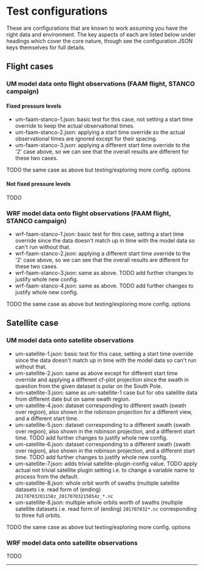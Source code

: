 # Test configurations

These are configurations that are known to work assuming you have the right data and
environment. The key aspects of each are listed below under headings which cover the core
nature, though see the configuration JSON keys themselves for full details.

## Flight cases

### UM model data onto flight observations (FAAM flight, STANCO campaign)

#### Fixed pressure levels

* um-faam-stanco-1.json: basic test for this case, not setting a start time override to keep the actual
   observational times.
* um-faam-stanco-2.json: applying a start time override so the actual observational times are
   ignored except for their spacing.
* um-faam-stanco-3.json: applying a different start time override to the '2' case above, so we can
   see that the overall results are different for these two cases.

TODO the same case as above but testing/exploring more config. options


#### Not fixed pressure levels

TODO


### WRF model data onto flight observations (FAAM flight, STANCO campaign)

* wrf-faam-stanco-1.json: basic test for this case, setting a start time override since the data doesn't
   match up in time with the model data so can't run without that.
* wrf-faam-stanco-2.json: applying a different start time override to the '2' case above, so we can
   see that the overall results are different for these two cases.
* wrf-faam-stanco-3.json: same as above. TODO add further changes to justify whole new config.
* wrf-faam-stanco-4.json:  same as above. TODO add further changes to justify whole new config.

TODO the same case as above but testing/exploring more config. options


## Satellite case 

### UM model data onto satellite observations

* um-satellite-1.json: basic test for this case, setting a start time override since the data doesn't
   match up in time with the model data so can't run without that.
* um-satellite-2.json: same as above except for different start time override and applying a different
   cf-plot projection since the swath in question from the given dataset is polar on the South Pole.
* um-satellite-3.json: same as um-satellite-1 case but for obs satellite data from different date
   but on same swath region.
* um-satellite-4.json: dataset corresponding to different swath (swath over region), also shown
   in the robinson projection for a different view, and a different start time.
* um-satellite-5.json: dataset corresponding to a different swath (swath over region), also shown
   in the robinson projection, and a different start time. TODO add further changes to justify
   whole new config.
* um-satellite-6.json: dataset corresponding to a different swath (swath over region), also shown
   in the robinson projection, and a different start time. TODO add further changes to justify
   whole new config.
* um-satellite-7.json: adds trivial satellite-plugin-config value. TODO apply actual not trivial
   satellite plugin setting i.e. to change a variable name to process from the default.
* um-satellite-8.json: whole orbit worth of swaths (multiple satellite datasets i.e.
   read form of (ending) `20170703201158z_20170703215054z_*.nc`
* um-satellite-8.json: multiple whole orbits worth of swaths (multiple satellite datasets i.e.
   read form of (ending) `201707032*.nc` corresponding to three full orbits.

TODO the same case as above but testing/exploring more config. options


### WRF model data onto satellite observations

TODO


*****

